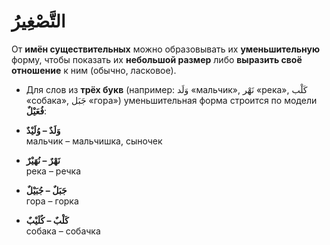 ﻿# التَّصْغِيرُ

От **имён существительных** можно образовывать их **уменьшительную** форму, чтобы показать их **небольшой размер** либо **выразить своё отношение** к ним (обычно, ласковое).

-   Для слов из **трёх букв** (например: وَلَد «мальчик», نَهْر «река», كَلْب «собака», جَبَل «гора») уменьшительная форма строится по модели **فُعَيْلٌ**:
    

-   **وَلَدٌ – وُلَيْدٌ**  
    мальчик – мальчишка, сыночек
    
-   **نَهْرٌ – نُهَيْرٌ**  
    река – речка
    
-   **جَبَلٌ – جُبَيْلٌ**  
    гора – горка
    
-   **كَلْبٌ – كُلَيْبٌ**  
    собака – собачка
    
